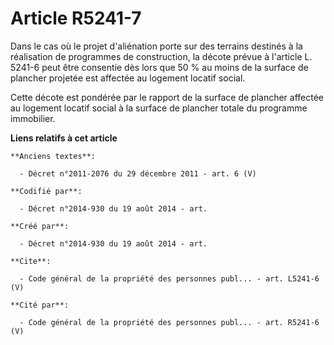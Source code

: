 # Article R5241-7

Dans le cas où le projet d'aliénation porte sur des terrains destinés à la réalisation de programmes de construction, la
décote prévue à l'article L. 5241-6 peut être consentie dès lors que 50 % au moins de la surface de plancher projetée est
affectée au logement locatif social. 

Cette décote est pondérée par le rapport de la surface de plancher affectée au logement locatif social à la surface de
plancher totale du programme immobilier.

**Liens relatifs à cet article**

	**Anciens textes**:

	  - Décret n°2011-2076 du 29 décembre 2011 - art. 6 (V)

	**Codifié par**:

	  - Décret n°2014-930 du 19 août 2014 - art.

	**Créé par**:

	  - Décret n°2014-930 du 19 août 2014 - art.

	**Cite**:

	  - Code général de la propriété des personnes publ... - art. L5241-6 (V)

	**Cité par**:

	  - Code général de la propriété des personnes publ... - art. R5241-6 (V)
